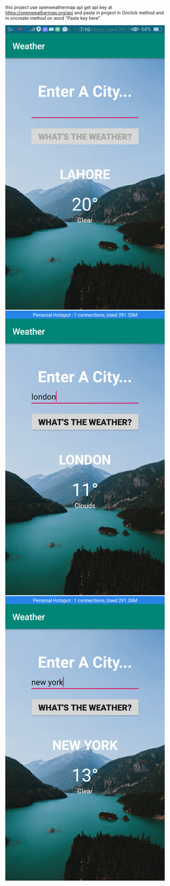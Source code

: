 this project use openweathermap api
get api key at https://openweathermap.org/api and paste in project in Onclick method and in oncreate method on word "Paste key here"

<img src="lahore.png">
<img src="london.png">
<img src="newYork.png">

